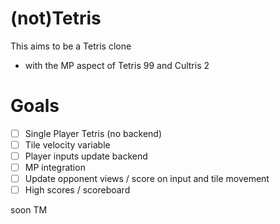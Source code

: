 # (not)Tetris

This aims to be a Tetris clone
* with the MP aspect of Tetris 99 and Cultris 2

# Goals
* [ ] Single Player Tetris (no backend)
* [ ] Tile velocity variable
* [ ] Player inputs update backend
* [ ] MP integration
* [ ] Update opponent views / score on input and tile movement
* [ ] High scores / scoreboard

soon TM